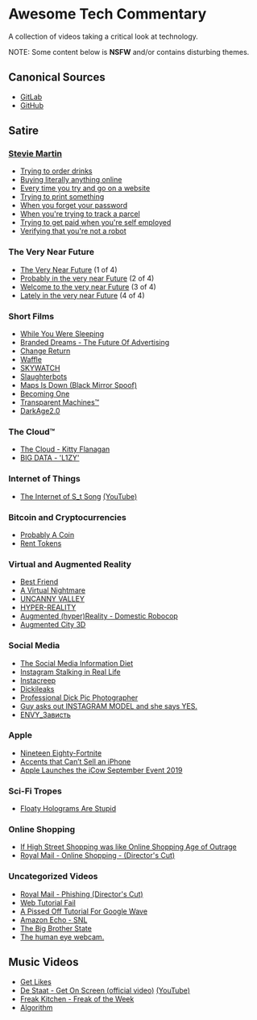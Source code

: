 # Awesome Tech Commentary

A collection of videos taking a critical look at technology.

NOTE: Some content below is **NSFW** and/or contains disturbing themes.

## Canonical Sources

* [GitLab](https://gitlab.com/egrieco/awesome-tech-commentary.git)
* [GitHub](https://github.com/egrieco/awesome-tech-commentary.git)

## Satire

### [Stevie Martin](https://www.youtube.com/c/StevieMartin)

* [Trying to order drinks](https://www.youtube.com/watch?v=ZDKBPY6jYy4)
* [Buying literally anything online](https://www.youtube.com/watch?v=rpePN8nUC_8)
* [Every time you try and go on a website](https://www.youtube.com/watch?v=FvT-YxhaHB4)
* [Trying to print something](https://www.youtube.com/watch?v=SgqaYEqJWGE)
* [When you forget your password](https://www.youtube.com/watch?v=x9LIqdUV09M)
* [When you're trying to track a parcel](https://www.youtube.com/watch?v=vwOSkASFdOQ)
* [Trying to get paid when you're self employed](https://www.youtube.com/watch?v=EqZcT6tGLEE)
* [Verifying that you're not a robot](https://www.youtube.com/watch?v=LButXcZ57pc)

### The Very Near Future

* [The Very Near Future](https://vimeo.com/236746650) (1 of 4)
* [Probably in the very near Future](https://vimeo.com/264745588) (2 of 4)
* [Welcome to the very near Future](https://vimeo.com/309101933) (3 of 4)
* [Lately in the very near Future](https://vimeo.com/461387047) (4 of 4)

### Short Films

* [While You Were Sleeping](https://www.youtube.com/watch?v=ymmV39G7uT8)
* [Branded Dreams - The Future Of Advertising](https://vimeo.com/150799305)
* [Change Return](https://vimeo.com/438210156)
* [Waffle](https://vimeo.com/437711138)
* [SKYWATCH](https://vimeo.com/377266286)
* [Slaughterbots](https://www.youtube.com/watch?v=9CO6M2HsoIA)
* [Maps Is Down (Black Mirror Spoof)](https://www.youtube.com/watch?v=kBGo942Xyrg)
* [Becoming One](https://vimeo.com/120338955)
* [Transparent Machines™](https://vimeo.com/78716671)
* [DarkAge2.0](https://vimeo.com/376789571)

### The Cloud™

* [The Cloud - Kitty Flanagan](https://www.youtube.com/watch?v=CFdZWgiAj8I)
* [BIG DATA - 'L1ZY'](https://vimeo.com/295361990)

### Internet of Things

* [The Internet of S_t Song](https://vimeo.com/221449473) [(YouTube)](https://www.youtube.com/watch?v=TIhW61FMNIc)

### Bitcoin and Cryptocurrencies

* [Probably A Coin](https://vimeo.com/261918211)
* [Rent Tokens](https://vimeo.com/257412096)

### Virtual and Augmented Reality

* [Best Friend](https://vimeo.com/276021150)
* [A Virtual Nightmare](https://www.youtube.com/watch?v=68edfhXT4qI)
* [UNCANNY VALLEY](https://vimeo.com/147365861)
* [HYPER-REALITY](https://vimeo.com/166807261)
* [Augmented (hyper)Reality - Domestic Robocop](https://vimeo.com/8569187)
* [Augmented City 3D](https://vimeo.com/14294054)

### Social Media

* [The Social Media Information Diet](https://www.youtube.com/watch?v=5Xzq1HDUmRA)
* [Instagram Stalking in Real Life](https://www.youtube.com/watch?v=ydAyILm4i1A)
* [Instacreep](https://www.youtube.com/watch?v=V51bdkkYyyM)
* [Dickileaks](https://www.youtube.com/watch?v=yd8b6g2Dj48)
* [Professional Dick Pic Photographer](https://www.youtube.com/watch?v=gPcR-wk_8Fg)
* [Guy asks out INSTAGRAM MODEL and she says YES.](https://www.youtube.com/watch?v=MjlaTwflrg8)
* [ENVY_Зависть](https://www.youtube.com/watch?v=HGwzFN2goMw)

### Apple

* [Nineteen Eighty-Fortnite](https://www.youtube.com/watch?v=euiSHuaw6Q4)
* [Accents that Can’t Sell an iPhone](https://www.youtube.com/watch?v=vqF6bIwSK9A)
* [Apple Launches the iCow September Event 2019](https://www.youtube.com/watch?v=-V6K27CVg-U)

### Sci-Fi Tropes

* [Floaty Holograms Are Stupid](https://www.youtube.com/watch?v=oQoNkcCvaYM)

### Online Shopping

* [If High Street Shopping was like Online Shopping Age of Outrage](https://www.youtube.com/watch?v=PrwQ-guwvfs)
* [Royal Mail - Online Shopping - (Director's Cut)](https://vimeo.com/228212165)

### Uncategorized Videos

* [Royal Mail - Phishing (Director's Cut)](https://vimeo.com/228209648)
* [Web Tutorial Fail](https://www.youtube.com/watch?v=0XfQyMTWGPs)
* [A Pissed Off Tutorial For Google Wave](https://www.youtube.com/watch?v=4Z4RKRLaSug)
* [Amazon Echo - SNL](https://www.youtube.com/watch?v=YvT_gqs5ETk)
* [The Big Brother State](https://vimeo.com/2764541)
* [The human eye webcam.](https://www.youtube.com/watch?v=JMxr8Nq-w_w)

## Music Videos

* [Get Likes](https://vimeo.com/343239308)
* [De Staat - Get On Screen (official video)](https://vimeo.com/169011057) [(YouTube)](https://www.youtube.com/watch?v=IEeTQvJ0Om0)
* [Freak Kitchen - Freak of the Week](https://www.youtube.com/watch?v=y2vzBdIejVY)
* [Algorithm](https://www.youtube.com/watch?v=0MWtVoSPewI)
